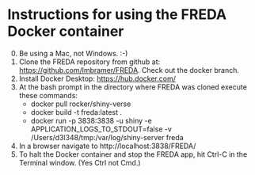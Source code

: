# Instructions for using the FREDA Docker container

0. Be using a Mac, not Windows. :-)
1. Clone the FREDA repository from github at: https://github.com/lmbramer/FREDA. Check out the docker branch.
2. Install Docker Desktop: https://hub.docker.com/
3. At the bash prompt in the directory where FREDA was cloned execute these commands:
    * docker pull rocker/shiny-verse
    * docker build -t freda:latest .
    * docker run -p 3838:3838 -u shiny -e APPLICATION_LOGS_TO_STDOUT=false -v /Users/d3l348/tmp:/var/log/shiny-server freda
4. In a browser navigate to http://localhost:3838/FREDA/
5. To halt the Docker container and stop the FREDA app, hit Ctrl-C in the Terminal window. (Yes Ctrl not Cmd.)